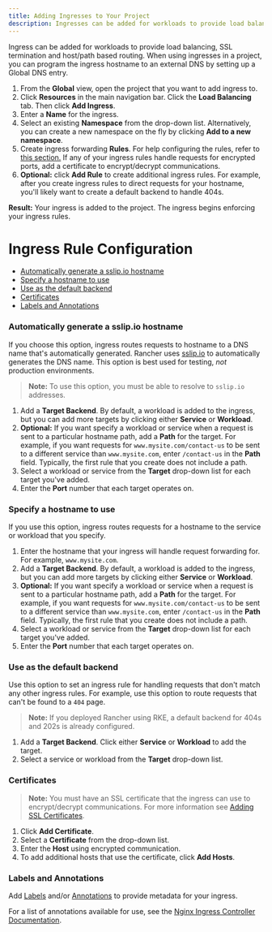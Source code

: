 ```yaml
---
title: Adding Ingresses to Your Project
description: Ingresses can be added for workloads to provide load balancing, SSL termination and host/path-based routing. Learn how to add Rancher ingress to your project
---
```


Ingress can be added for workloads to provide load balancing, SSL termination and host/path based routing. When using ingresses in a project, you can program the ingress hostname to an external DNS by setting up a Global DNS entry.

1. From the **Global** view, open the project that you want to add ingress to.
1. Click **Resources** in the main navigation bar. Click the **Load Balancing** tab. Then click **Add Ingress**.
1. Enter a **Name** for the ingress.
1. Select an existing **Namespace** from the drop-down list. Alternatively, you can create a new namespace on the fly by clicking **Add to a new namespace**.
1. Create ingress forwarding **Rules**. For help configuring the rules, refer to [this section.](#ingress-rule-configuration) If any of your ingress rules handle requests for encrypted ports, add a certificate to encrypt/decrypt communications.
1. **Optional:** click **Add Rule** to create additional ingress rules. For example, after you create ingress rules to direct requests for your hostname, you'll likely want to create a default backend to handle 404s.

**Result:** Your ingress is added to the project. The ingress begins enforcing your ingress rules.


# Ingress Rule Configuration

- [Automatically generate a sslip.io hostname](#automatically-generate-a-sslip-io-hostname)
- [Specify a hostname to use](#specify-a-hostname-to-use)
- [Use as the default backend](#use-as-the-default-backend)
- [Certificates](#certificates)
- [Labels and Annotations](#labels-and-annotations)

### Automatically generate a sslip.io hostname

If you choose this option, ingress routes requests to hostname to a DNS name that's automatically generated. Rancher uses [sslip.io](http://sslip.io/) to automatically generates the DNS name. This option is best used for testing, _not_ production environments.

>**Note:** To use this option, you must be able to resolve to `sslip.io` addresses.

1. Add a **Target Backend**. By default, a workload is added to the ingress, but you can add more targets by clicking either **Service** or **Workload**.
1. **Optional:** If you want specify a workload or service when a request is sent to a particular hostname path, add a **Path** for the target. For example, if you want requests for `www.mysite.com/contact-us` to be sent to a different service than `www.mysite.com`, enter `/contact-us` in the **Path** field. Typically, the first rule that you create does not include a path.
1. Select a workload or service from the **Target** drop-down list for each target you've added.
1. Enter the **Port** number that each target operates on.

### Specify a hostname to use

If you use this option, ingress routes requests for a hostname to the service or workload that you specify.

1. Enter the hostname that your ingress will handle request forwarding for. For example, `www.mysite.com`.
1. Add a **Target Backend**. By default, a workload is added to the ingress, but you can add more targets by clicking either **Service** or **Workload**.
1. **Optional:** If you want specify a workload or service when a request is sent to a particular hostname path, add a **Path** for the target. For example, if you want requests for `www.mysite.com/contact-us` to be sent to a different service than `www.mysite.com`, enter `/contact-us` in the **Path** field. Typically, the first rule that you create does not include a path.
1. Select a workload or service from the **Target** drop-down list for each target you've added.
1. Enter the **Port** number that each target operates on.

### Use as the default backend

Use this option to set an ingress rule for handling requests that don't match any other ingress rules. For example, use this option to route requests that can't be found to a `404` page.

>**Note:** If you deployed Rancher using RKE, a default backend for 404s and 202s is already configured.

1. Add a **Target Backend**. Click either **Service** or **Workload** to add the target.
1. Select a service or workload from the **Target** drop-down list.

### Certificates
>**Note:** You must have an SSL certificate that the ingress can use to encrypt/decrypt communications. For more information see [Adding SSL Certificates](../encrypt-http-communication.md).

1. Click **Add Certificate**.
1. Select a **Certificate** from the drop-down list.
1. Enter the **Host** using encrypted communication.
1. To add additional hosts that use the certificate, click **Add Hosts**.

### Labels and Annotations

Add [Labels](https://kubernetes.io/docs/concepts/overview/working-with-objects/labels/) and/or [Annotations](https://kubernetes.io/docs/concepts/overview/working-with-objects/annotations/) to provide metadata for your ingress.

For a list of annotations available for use, see the [Nginx Ingress Controller Documentation](https://kubernetes.github.io/ingress-nginx/user-guide/nginx-configuration/annotations/).